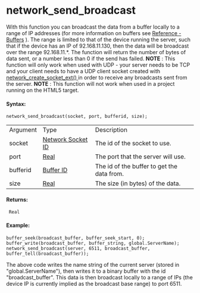 # network_send_broadcast

With this function you can broadcast the data from a buffer locally to a
range of IP addresses (for more information on buffers see [Reference -
Buffers](../Buffers/Buffers) ). The range is limited to that of the
device running the server, such that if the device has an IP of
92.168.11.130, then the data will be broadcast over the range
92.168.11.\*. The function will return the number of bytes of data sent,
or a number less than 0 if the send has failed. **NOTE** : This function
will only work when used with UDP - your server needs to be TCP and your
client needs to have a UDP client socket created with [
network_create_socket_ext() ](network_create_socket_ext) in order to
receive any broadcasts sent from the server. **NOTE** : This function
will not work when used in a project running on the HTML5 target.

#### Syntax:

``` gml
network_send_broadcast(socket, port, bufferid, size);
```

|          |                                                                                                          |                                            |
|----------|----------------------------------------------------------------------------------------------------------|--------------------------------------------|
| Argument | Type                                                                                                     | Description                                |
| socket   |  [Network Socket ID](../../../../GameMaker_Language/GML_Reference/Networking/network_create_socket)  | The id of the socket to use.               |
| port     |  [Real](../../../../GameMaker_Language/GML_Overview/Data_Types)                                      | The port that the server will use.         |
| bufferid |  [Buffer ID](../../../../GameMaker_Language/GML_Reference/Buffers/buffer_create)                     | The id of the buffer to get the data from. |
| size     |  [Real](../../../../GameMaker_Language/GML_Overview/Data_Types)                                      | The size (in bytes) of the data.           |

#### Returns:

``` gml
 Real
```

#### Example:

``` gml
buffer_seek(broadcast_buffer, buffer_seek_start, 0);
buffer_write(broadcast_buffer, buffer_string, global.ServerName);
network_send_broadcast(server, 6511, broadcast_buffer, buffer_tell(broadcast_buffer));
```

The above code writes the name string of the current server (stored in
"global.ServerName"), then writes it to a binary buffer with the id
"broadcast_buffer". This data is then broadcast locally to a range of
IPs (the device IP is currently implied as the broadcast base range) to
port 6511.
